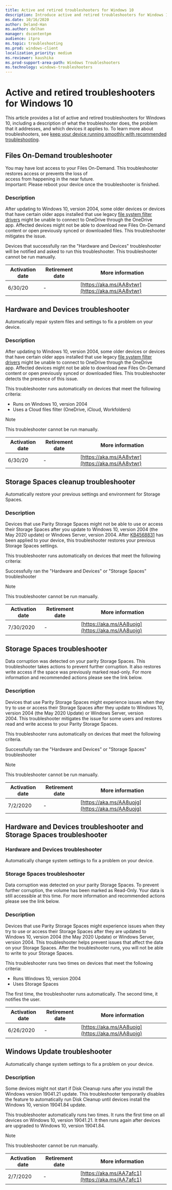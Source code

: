 ```yaml
---
title: Active and retired troubleshooters for Windows 10
description: Introduce active and retired troubleshooters for Windows 10.
ms.date: 10/16/2020
author: Deland-Han
ms.author: delhan
manager: dscontentpm
audience: itpro
ms.topic: troubleshooting
ms.prod: windows-client
localization_priority: medium
ms.reviewer: kaushika
ms.prod-support-area-path: Windows Troubleshooters
ms.technology: windows-troubleshooters
---
```

# Active and retired troubleshooters for Windows 10

This article provides a list of active and retired troubleshooters for Windows 10, including a description of what the troubleshooter does, the problem that it addresses, and which devices it applies to. To learn more about troubleshooters, see [keep your device running smoothly with recommended troubleshooting](https://support.microsoft.com/help/4487232/).

## Files On-Demand troubleshooter

You may have lost access to your Files On-Demand. This troubleshooter restores access or prevents the loss of access from happening in the near future. Important: Please reboot your device once the troubleshooter is finished.

### Description

After updating to Windows 10, version 2004, some older devices or devices that have certain older apps installed that use legacy [file system filter drivers](/windows-hardware/drivers/ifs/about-file-system-filter-drivers) might be unable to connect to OneDrive through the OneDrive app. Affected devices might not be able to download new Files On-Demand content or open previously synced or downloaded files. This troubleshooter mitigates the issue.

Devices that successfully ran the "Hardware and Devices" troubleshooter will be notified and asked to run this troubleshooter. This troubleshooter cannot be run manually.

|Activation date|Retirement date|More information|
|---|---|---|
|6/30/20|\-|[https://aka.ms/AA8vtwr](https://aka.ms/AA8vtwr)|

## Hardware and Devices troubleshooter

Automatically repair system files and settings to fix a problem on your device.

### Description

After updating to Windows 10, version 2004, some older devices or devices that have certain older apps installed that use legacy [file system filter drivers](/windows-hardware/drivers/ifs/about-file-system-filter-drivers) might be unable to connect to OneDrive through the OneDrive app. Affected devices might not be able to download new Files On-Demand content or open previously synced or downloaded files. This troubleshooter detects the presence of this issue.

This troubleshooter runs automatically on devices that meet the following criteria:

- Runs on Windows 10, version 2004
- Uses a Cloud files filter (OneDrive, iCloud, Workfolders)

> [!NOTE]
> This troubleshooter cannot be run manually.

|Activation date|Retirement date|More information|
|---|---|---|
|6/30/20|\-|[https://aka.ms/AA8vtwr](https://aka.ms/AA8vtwr)|

## Storage Spaces cleanup troubleshooter

Automatically restore your previous settings and environment for Storage Spaces.

### Description

Devices that use Parity Storage Spaces might not be able to use or access their Storage Spaces after you update to Windows 10, version 2004 (the May 2020 update) or Windows Server, version 2004. After [KB4568831](https://support.microsoft.com/help/4568831) has been applied to your device, this troubleshooter restores your previous Storage Spaces settings.

This troubleshooter runs automatically on devices that meet the following criteria:

Successfully ran the "Hardware and Devices" or "Storage Spaces" troubleshooter

> [!NOTE]
> This troubleshooter cannot be run manually.

|Activation date|Retirement date|More information|
|---|---|---|
|7/30/2020|\-|[https://aka.ms/AA8uojg](https://aka.ms/AA8uojg)|

## Storage Spaces troubleshooter

Data corruption was detected on your parity Storage Spaces. This troubleshooter takes actions to prevent further corruption. It also restores write access if the space was previously marked read-only. For more information and recommended actions please see the link below.

### Description

Devices that use Parity Storage Spaces might experience issues when they try to use or access their Storage Spaces after they update to Windows 10, version 2004 (the May 2020 Update) or Windows Server, version 2004. This troubleshooter mitigates the issue for some users and restores read and write access to your Parity Storage Spaces. 

This troubleshooter runs automatically on devices that meet the following criteria.

Successfully ran the "Hardware and Devices" or "Storage Spaces" troubleshooter

> [!NOTE]
> This troubleshooter cannot be run manually.

|Activation date|Retirement date|More information|
|---|---|---|
|7/2/2020|\-|[https://aka.ms/AA8uojg](https://aka.ms/AA8uojg)|

## Hardware and Devices troubleshooter and Storage Spaces troubleshooter

### Hardware and Devices troubleshooter

Automatically change system settings to fix a problem on your device.

### Storage Spaces troubleshooter

Data corruption was detected on your parity Storage Spaces. To prevent further corruption, the volume has been marked as Read-Only. Your data is still accessible at this time. For more information and recommended actions please see the link below.

### Description

Devices that use Parity Storage Spaces might experience issues when they try to use or access their Storage Spaces after they are updated to Windows 10, version 2004 (the May 2020 Update) or Windows Server, version 2004. This troubleshooter helps prevent issues that affect the data on your Storage Spaces. After the troubleshooter runs, you will not be able to write to your Storage Spaces.

This troubleshooter runs two times on devices that meet the following criteria:

- Runs Windows 10, version 2004
- Uses Storage Spaces

The first time, the troubleshooter runs automatically. The second time, it notifies the user.

|Activation date|Retirement date|More information|
|---|---|---|
|6/26/2020|\-|[https://aka.ms/AA8uojg](https://aka.ms/AA8uojg)|

## Windows Update troubleshooter

Automatically change system settings to fix a problem on your device.

### Description

Some devices might not start if Disk Cleanup runs after you install the Windows version 19041.21 update. This troubleshooter temporarily disables the feature to automatically run Disk Cleanup until devices install the Windows 10, version 19041.84 update.

This troubleshooter automatically runs two times. It runs the first time on all devices on Windows 10, version 19041.21. It then runs again after devices are upgraded to Windows 10, version 19041.84.  
  
> [!NOTE]
> This troubleshooter cannot be run manually.

|Activation date|Retirement date|More information|
|---|---|---|
|2/7/2020|\-|[https://aka.ms/AA7afc1](https://aka.ms/AA7afc1)|

